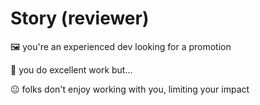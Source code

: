 # Story (reviewer)

🖼️ you're an experienced dev looking for a promotion

📝 you do excellent work but...

😐 folks don't enjoy working with you, limiting your impact
